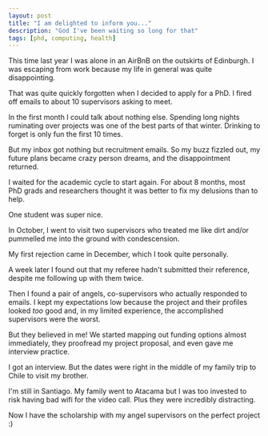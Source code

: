```yaml
---
layout: post
title: "I am delighted to inform you..."
description: "God I've been waiting so long for that"
tags: [phd, computing, health]
---
```


This time last year I was alone in an AirBnB on the outskirts of Edinburgh. I
was escaping from work because my life in general was quite disappointing.

That was quite quickly forgotten when I decided to apply for a PhD. I fired off
emails to about 10 supervisors asking to meet.

In the first month I could talk about nothing else. Spending long nights
ruminating over projects was one of the best parts of that winter. Drinking to
forget is only fun the first 10 times.

But my inbox got nothing but recruitment emails. So my buzz fizzled out,
my future plans became crazy person dreams, and the disappointment returned.

I waited for the academic cycle to start again. For about 8 months, most PhD
grads and researchers thought it was better to fix my delusions than to help.

One student was super nice.

In October, I went to visit two supervisors who treated me like dirt and/or
pummelled me into the ground with condescension.

My first rejection came in December, which I took quite personally.

A week later I found out that my referee hadn't submitted their reference,
despite me following up with them twice.

Then I found a pair of angels, co-supervisors who actually responded to emails.
I kept my expectations low because the project and their profiles looked _too_
good and, in my limited experience, the accomplished supervisors were the worst.

But they believed in me! We started mapping out funding options almost
immediately, they proofread my project proposal, and even gave me interview
practice.

I got an interview. But the dates were right in the middle of my family trip to
Chile to visit my brother.

I'm still in Santiago. My family went to Atacama but I was too invested to risk
having bad wifi for the video call. Plus they were incredibly distracting.

Now I have the scholarship with my angel supervisors on the perfect project :)
